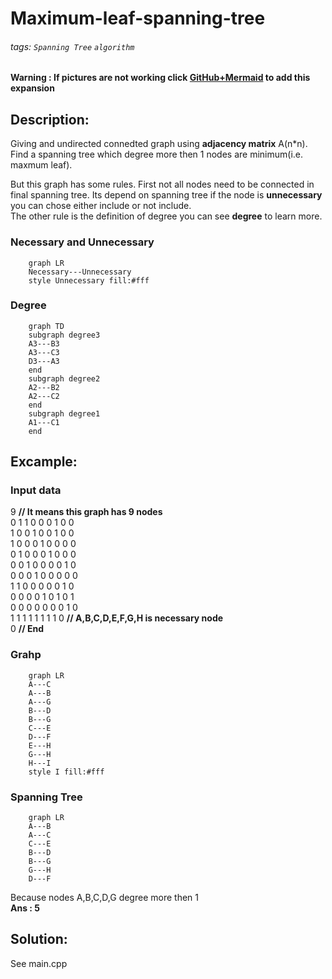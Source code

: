 # Maximum-leaf-spanning-tree

###### tags: `Spanning Tree` `algorithm`

**Warning : If pictures are not working click [GitHub+Mermaid](https://chrome.google.com/webstore/detail/github-%20-mermaid/goiiopgdnkogdbjmncgedmgpoajilohe) to add this expansion**

## Description:

Giving and undirected connedted graph using **adjacency matrix** A(n*n). Find a spanning tree which degree more then 1 nodes are minimum(i.e. maxmum leaf).  
  
But this graph has some rules. First not all nodes need to be connected in final spanning tree. Its depend on spanning tree if the node is **unnecessary** you can chose either include or not include.  
The other rule is the definition of degree you can see **degree** to learn more.  

### Necessary and Unnecessary
```mermaid
    graph LR
    Necessary---Unnecessary
    style Unnecessary fill:#fff
```
### Degree
```mermaid
    graph TD
    subgraph degree3
    A3---B3
    A3---C3
    D3---A3
    end
    subgraph degree2
    A2---B2
    A2---C2
    end
    subgraph degree1
    A1---C1
    end
```
## Excample:
### Input data  
9 **// It means this graph has 9 nodes**  
0 1 1 0 0 0 1 0 0  
1 0 0 1 0 0 1 0 0  
1 0 0 0 1 0 0 0 0  
0 1 0 0 0 1 0 0 0  
0 0 1 0 0 0 0 1 0  
0 0 0 1 0 0 0 0 0  
1 1 0 0 0 0 0 1 0  
0 0 0 0 1 0 1 0 1  
0 0 0 0 0 0 0 1 0  
1 1 1 1 1 1 1 1 0 **// A,B,C,D,E,F,G,H is necessary node**  
0 **// End**

### Grahp
```mermaid
    graph LR
    A---C
    A---B
    A---G
    B---D
    B---G
    C---E
    D---F
    E---H
    G---H
    H---I
    style I fill:#fff
```
### Spanning Tree
```mermaid
    graph LR
    A---B
    A---C
    C---E
    B---D
    B---G
    G---H
    D---F
```
Because nodes A,B,C,D,G degree more then 1  
**Ans : 5**
## Solution:
See main.cpp
